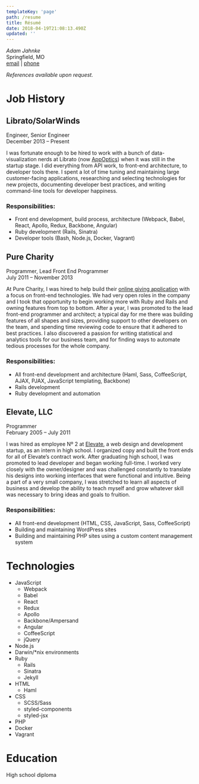 ```yaml
---
templateKey: 'page'
path: /resume
title: Résumé
date: 2018-04-19T21:08:13.490Z
updated: ''
---
```


_Adam Jahnke_  
Springfield, MO  
[email](mailto:adamyonk@icloud.com) | [phone](tel:14028179871)

_References available upon request._

# Job History

## Librato/SolarWinds

Engineer, Senior Engineer  
December 2013 – Present

I was fortunate enough to be hired to work with a bunch of data-visualization
nerds at Librato (now [AppOptics](https://appoptics.com)) when it was still in
the startup stage. I did everything from API work, to front-end architecture,
to developer tools there. I spent a lot of time tuning and maintaining large
customer-facing applications, researching and selecting technologies for new
projects, documenting developer best practices, and writing command-line tools
for developer happiness.

### Responsibilities:

* Front end development, build process, architecture (Webpack, Babel, React,
  Apollo, Redux, Backbone, Angular)
* Ruby development (Rails, Sinatra)
* Developer tools (Bash, Node.js, Docker, Vagrant)

## Pure Charity

Programmer, Lead Front End Programmer  
July 2011 – November 2013

At Pure Charity, I was hired to help build their
[online giving application](http://purecharity.com) with a focus on front-end
technologies. We had very open roles in the company and I took that opportunity
to begin working more with Ruby and Rails and owning features from top to
bottom. After a year, I was promoted to the lead front-end programmer and
architect; a typical day for me there was building features of all shapes and
sizes, providing support to other developers on the team, and spending time
reviewing code to ensure that it adhered to best practices. I also discovered a
passion for writing statistical and analytics tools for our business team, and
for finding ways to automate tedious processes for the whole company.

### Responsibilities:

* All front-end development and architecture (Haml, Sass, CoffeeScript, AJAX,
  PJAX, JavaScript templating, Backbone)
* Rails development
* Ruby development and automation

## Elevate, LLC

Programmer  
February 2005 – July 2011

I was hired as employee Nº 2 at [Elevate](http://elevate.co), a web design
and development startup, as an intern in high school. I organized copy and
built the front ends for all of Elevate’s contract work. After graduating high
school, I was promoted to lead developer and began working full-time. I worked
very closely with the owner/designer and was challenged constantly to translate
his designs into working interfaces that were functional and intuitive. Being a
part of a very small company, I was stretched to learn all aspects of business
and develop the ability to teach myself and grow whatever skill was necessary
to bring ideas and goals to fruition.

### Responsibilities:

* All front-end development (HTML, CSS, JavaScript, Sass, CoffeeScript)
* Building and maintaining WordPress sites
* Building and maintaining PHP sites using a custom content management system

# Technologies

* JavaScript
  * Webpack
  * Babel
  * React
  * Redux
  * Apollo
  * Backbone/Ampersand
  * Angular
  * CoffeeScript
  * jQuery
* Node.js
* Darwin/\*nix environments
* Ruby
  * Rails
  * Sinatra
  * Jekyll
* HTML
  * Haml
* CSS
  * SCSS/Sass
  * styled-components
  * styled-jsx
* PHP
* Docker
* Vagrant

# Education

High school diploma
